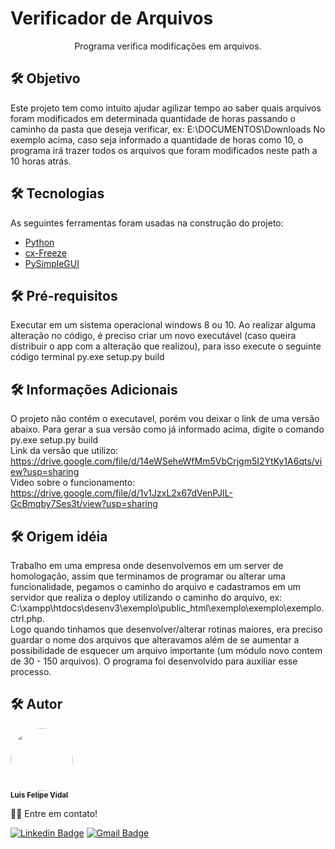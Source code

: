 # Verificador de Arquivos
<p align="center">
    Programa verifica modificações em arquivos.
</p>

## **🛠 Objetivo**
Este projeto tem como intuito ajudar agilizar tempo ao saber quais arquivos foram modificados em determinada quantidade de horas passando o caminho da pasta que deseja verificar, ex: E:\DOCUMENTOS\Downloads
No exemplo acima, caso seja informado a quantidade de horas como 10, o programa irá trazer todos os arquivos que foram modificados neste path a 10 horas atrás.

## **🛠 Tecnologias**
As seguintes ferramentas foram usadas na construção do projeto:
- [Python](https://www.python.org/)
- [cx-Freeze](https://pypi.org/project/cx-Freeze/)
- [PySimpleGUI](https://pypi.org/project/PySimpleGUI/)

## **🛠 Pré-requisitos**
Executar em um sistema operacional windows 8 ou 10.
Ao realizar alguma alteração no código, é preciso criar um novo executável (caso queira distribuir o app com a alteração que realizou), para isso execute o seguinte código terminal py.exe setup.py build

## **🛠 Informações Adicionais**
O projeto não contém o executavel, porém vou deixar o link de uma versão abaixo. Para gerar a sua versão como já informado acima, digite o comando py.exe setup.py build
<br>Link da versão que utilizo: https://drive.google.com/file/d/14eWSeheWfMm5VbCrjgm5I2YtKy1A6qts/view?usp=sharing
<br>Video sobre o funcionamento: https://drive.google.com/file/d/1v1JzxL2x67dVenPJIL-GcBmqby7Ses3t/view?usp=sharing

## **🛠 Origem idéia**
Trabalho em uma empresa onde desenvolvemos em um server de homologação, assim que terminamos de programar ou alterar uma funcionalidade, pegamos o caminho do arquivo e cadastramos em um servidor que realiza o deploy utilizando o caminho do arquivo, ex: C:\xampp\htdocs\desenv3\exemplo\public_html\exemplo\exemplo\exemplo.ctrl.php.
<br>Logo quando tinhamos que desenvolver/alterar rotinas maiores, era preciso guardar o nome dos arquivos que alteravamos além de se aumentar  a possibilidade de esquecer um arquivo importante (um módulo novo contem de 30 - 150 arquivos).
O programa foi desenvolvido para auxiliar esse processo.

## **🛠 Autor**
 <img style="border-radius: 50%;" src="https://avatars.githubusercontent.com/u/67032535?v=4" width="100px;" alt=""/>
 <br />
 <sub><b>Luis Felipe Vidal</b></sub>

👋🏽 Entre em contato!

[![Linkedin Badge](https://img.shields.io/badge/-Luis-blue?style=flat-square&logo=Linkedin&logoColor=white&link=https://www.linkedin.com/in/luis-felipe-v-b60495120/)](https://www.linkedin.com/in/luis-felipe-v-b60495120/) 
[![Gmail Badge](https://img.shields.io/badge/-luisvidal.felipe@gmail.com-c14438?style=flat-square&logo=Gmail&logoColor=white&link=mailto:luisvidal.felipe@gmail.com)](mailto:luisvidal.felipe@gmail.com)
